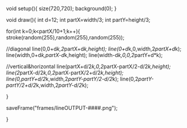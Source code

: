 void setup(){
  size(720,720);
  background(0);
}

void draw(){
  int d=12;
  int partX=width/3;
  int partY=height/3;
    
  for(int k=0;k<partX/10+1;k++){
    stroke(random(255),random(255),random(255));

//diagonal
    line(0,0+d*k,2*partX+d*k,height);
    line(0+d*k,0,width,2*partX+d*k);
    line(width,0+d*k,partX-d*k,height);
    line(width-d*k,0,0,2*partY+d*k);

//vertical&horizontal
    line(partX+d/2*k,0,2*partX-partX/2-d/2*k,height);
    line(2*partX-d/2*k,0,2*partX-partX/2+d/2*k,height);
    line(0,partY+d/2*k,width,2*partY-partY/2-d/2*k);
    line(0,2*partY-partY/2+d/2*k,width,2*partY-d/2*k);
    
  }
  
  saveFrame("frames/lineOUTPUT-####.png");
   
}
